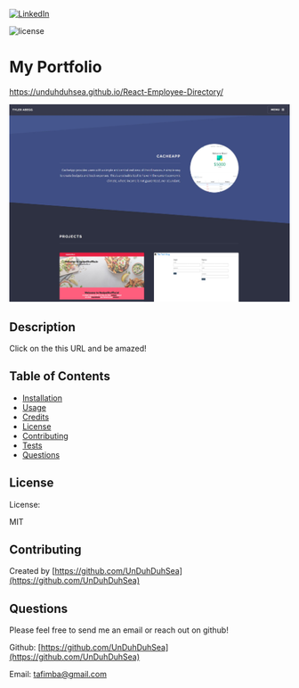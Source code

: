 [![LinkedIn][linkedin-shield]][linkedin-url]

![license](https://img.shields.io/badge/license-MIT-blue)

# My Portfolio

https://unduhduhsea.github.io/React-Employee-Directory/

![budget-tracker](images/githHubPortfolio.jpg)

## Description

Click on the this URL and be amazed!

## Table of Contents

- [Installation](#installation)
- [Usage](#usage)
- [Credits](#credits)
- [License](#license)
- [Contributing](#contributing)
- [Tests](#tests)
- [Questions](#questions)

## License

License:

MIT

## Contributing

Created by [https://github.com/UnDuhDuhSea](https://github.com/UnDuhDuhSea)

## Questions

Please feel free to send me an email or reach out on github!

Github: [https://github.com/UnDuhDuhSea](https://github.com/UnDuhDuhSea)

Email: [tafimba@gmail.com](https://github.com/UnDuhDuhSea)

[linkedin-shield]: https://img.shields.io/badge/-LinkedIn-black.svg?style=for-the-badge&logo=linkedin&colorB=555
[linkedin-url]: www.linkedin.com/in/tyler-abegg
